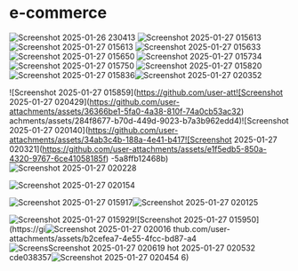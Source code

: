 ﻿# e-commerce
![Screenshot 2025-01-26 230413](https://github.com/user-attachments/assets/416fc889-8c82-400c-b5a5-91810a4cb11e)
![Screenshot 2025-01-27 015613](https://github.com/user-attachments/assets/9e951292-3586-41c3-8f44-ad0dd42a022f)
![Screenshot 2025-01-27 015613](https://github.com/user-attachments/assets/535b717c-1af2-432d-bae6-9e28e7eb471f)
![Screenshot 2025-01-27 015633](https://github.com/user-attachments/assets/118eba3c-1dcd-449f-841f-5957c951c9d5)
![Screenshot 2025-01-27 015650](https://github.com/user-attachments/assets/cb8c3f72-b9b9-49e6-b213-9853a27d2c29)
![Screenshot 2025-01-27 015734](https://github.com/user-attachments/assets/d278f82c-74f6-403b-8252-280a01f8e4ef)
![Screenshot 2025-01-27 015750](https://github.com/user-attachments/assets/0e990b12-3a71-44fb-a199-ca528241535a)
![Screenshot 2025-01-27 015820](https://github.com/user-attachments/assets/5d43bbf7-c79e-46ad-ad7b-c7bb58535e83)
![Screenshot 2025-01-27 015836](https://github.com/user-attachments/assets/fad2691f-6ff1-41c2-bd21-73ae818f5a02)![Screenshot 2025-01-27 020352](https://github.com/user-attachments/assets/5126bf5d-5cf6-4978-8f3a-026ed3fa1b9b)

![Screenshot 2025-01-27 015859](https://github.com/user-att![Screenshot 2025-01-27 020429](https://github.com/user-attachments/assets/36366be1-5fa0-4a38-810f-74a0cb53ac32)
achments/assets/284f8677-b70d-449d-9023-b7a3b962edd4)![Screenshot 2025-01-27 020140](https://github.com/user-attachments/assets/34ab3c4b-188a-4e41-b417![Screenshot 2025-01-27 020321](https://github.com/user-attachments/assets/e1f5edb5-850a-4320-9767-6ce41058185f)
-5a8ffb12468b)![Screenshot 2025-01-27 020228](https://github.com/user-attachments/assets/052900b8-143e-4a4d-a9c6-c053b5645316)

![Screenshot 2025-01-27 020154](https://github.com/user-attachments/assets/0a46dc32-dd4e-4c9c-a251-2a081cf888b7)

![Screenshot 2025-01-27 015917](https://github.com/user-attachments/assets/185d0216-78e4-4030-b7e0-9c62c6f41a6e)![Screenshot 2025-01-27 020125](https://github.com/user-attachments/assets/06f84e55-7551-4d33-819f-408fce28ab42)

![Screenshot 2025-01-27 015929](https://github.com/user-attachments/assets/4350e74c-0794-460c-aec6-1dffec26b41e)![Screenshot 2025-01-27 015950](https://gi![Screenshot 2025-01-27 020016](https://github.com/user-attachments/assets/5dbe9134-c426-4086-9ca2-04f41bfb9fc1)
thub.com/user-attachments/assets/b2cefea7-4e55-4fcc-bd87-a4![Screens![Screenshot 2025-01-27 020619](https://github.com/user-attachments/assets/d1fd0202-0a30-493c-8f56-51ab45486644)
hot 2025-01-27 020532](https://github.com/user-attachments/assets/46959ce3-5ec9-4137-bb04-b4151a3e3e89)
cde038357![Screenshot 2025-01-27 020454](https://github.com/user-attachments/assets/34ea34a8-bff4-4b11-9d91-9ed555b6af24)
6)

